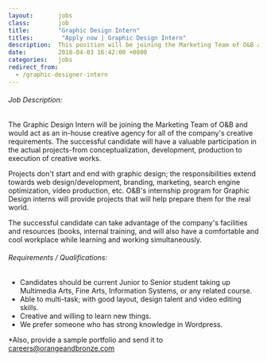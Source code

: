 ```yaml
---
layout:       jobs
class:        job
title:        "Graphic Design Intern"
titles:        "Apply now | Graphic Design Intern"
description:  This position will be joining the Marketing Team of O&B and would act as an in-house creative agency for all of the company's creative requirements.
date:         2018-04-03 16:42:00 +0800
categories:   jobs
redirect_from:
  - /graphic-designer-intern
---
```

<!-- Do not leave new lines after each element. Elements after new lines will not be rendered. -->
<h6 class="-dark">Job Description:</h6>
<p>
  The Graphic Design Intern will be joining the Marketing Team of O&B and would act as an in-house creative agency for all of the company's creative requirements. The successful candidate will have a valuable participation in the actual projects-from conceptualization, development, production to execution of creative works.
</p>
<p>
  Projects don't start and end with graphic design; the responsibilities extend towards web design/development, branding, marketing, search engine optimization, video production, etc. O&B's internship program for Graphic Design interns will provide projects that will help prepare them for the real world.
</p>
<p>
  The successful candidate can take advantage of the company's facilities and resources (books, internal training, and will also have a comfortable and cool workplace while learning and working simultaneously.
</p>
<h6 class="-dark">Requirements / Qualifications:</h6>
<ul>
  <li>
    Candidates should be current Junior to Senior student taking up Multimedia Arts, Fine Arts, Information Systems, or any related course.
  </li>
  <li>
    Able to multi-task; with good layout, design talent and video editing skills.
  </li>
  <li>
    Creative and willing to learn new things.
  </li>
  <li>
    We prefer someone who has strong knowledge in Wordpress.
  </li>
</ul>
<p>
*Also, provide a sample portfolio and send it to <a href="mailto:careers@orangeandbronze.com">careers@orangeandbronze.com</a>
</p>